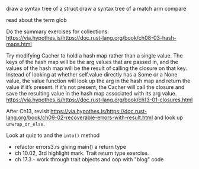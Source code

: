 draw a syntax tree of a struct
draw a syntax tree of a match arm
compare

read about the term glob

Do the summary exercises for collections: https://via.hypothes.is/https://doc.rust-lang.org/book/ch08-03-hash-maps.html

Try modifying Cacher to hold a hash map rather than a single value. The keys of the hash map will be the arg values that are passed in, and the values of the hash map will be the result of calling the closure on that key. Instead of looking at whether self.value directly has a Some or a None value, the value function will look up the arg in the hash map and return the value if it’s present. If it’s not present, the Cacher will call the closure and save the resulting value in the hash map associated with its arg value.
https://via.hypothes.is/https://doc.rust-lang.org/book/ch13-01-closures.html

After Ch13, revisit https://via.hypothes.is/https://doc.rust-lang.org/book/ch09-02-recoverable-errors-with-result.html and look up `unwrap_or_else`.

Look at quiz to and the `into()` method

- refactor errors3.rs giving main() a return type
- ch 10.02, 3rd highlight mark. Trait return type exercise.
- ch 17.3 - work through trait objects and oop with "blog" code

